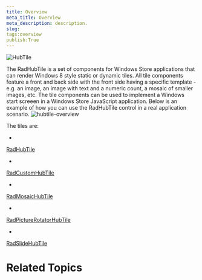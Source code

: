 ```yaml
---
title: Overview
meta_title: Overview
meta_description: description.
slug: 
tags:overview
publish:True
---
```

![HubTile](../Media/Controls\HubTile\HubTile.png)

The RadHubTile is a set of components for Windows Store applications that can render Windows 8 style static or dynamic tiles.
				All tile components feature a front and back side with the front side having a specific template -
				e.g. an image, an image with text and a numeric count, a mosaic of smaller images, etc.
				The tile components can be used to implement a Windows start screeen in a Windows Store JavaScript application. Below is an example of 
        	how you can use the RadHubTile control in a real application scenario.
			![hubtile-overview](../Media/Controls\HubTile\hubtile-overview.png)

The tiles are:

* 

[RadHubTile](69720b54-fc0d-11e1-9fc3-c4e26088709b)

* 

[RadCustomHubTile](895dff42-fc1a-11e1-ac67-3aef6088709b)

* 

[RadMosaicHubTile](e4ddddac-fc0f-11e1-9841-e6e46088709b)

* 

[RadPictureRotatorHubTile](87ac859c-fc1a-11e1-83b8-38ef6088709b)

* 

[RadSlideHubTile](8179534e-fc1a-11e1-9472-2bef6088709b)

# Related Topics
